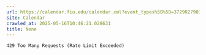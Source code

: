 ```yaml
---
url: https://calendar.fiu.edu/calendar.xml?event_types%5B%5D=37290279036119
site: Calendar
crawled_at: 2025-05-16T10:46:21.028631
title: None
---
```


```
429 Too Many Requests (Rate Limit Exceeded)

```

